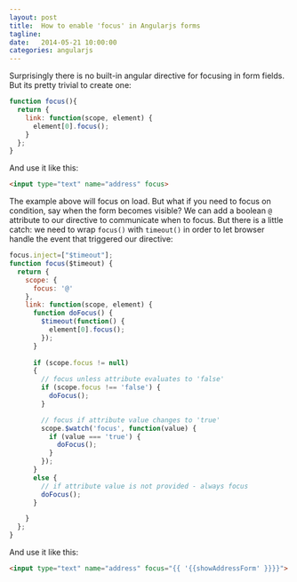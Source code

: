 ```yaml
---
layout: post
title:  How to enable 'focus' in Angularjs forms
tagline:  
date:   2014-05-21 10:00:00
categories: angularjs
---
```


Surprisingly there is no built-in angular directive for focusing in form fields.
But its pretty trivial to create one:

```js
function focus(){
  return {
    link: function(scope, element) {
      element[0].focus();
    }
  };
}
```

And use it like this:

```html
<input type="text" name="address" focus>
```

The example above will focus on load. But what if you need to focus on condition, say when the form becomes visible?
We can add a boolean `@` attribute to our directive to communicate when to focus. But there is a little catch: we need to wrap `focus()` with `timeout()` in order to let browser handle the event that triggered our directive:

```js
focus.inject=["$timeout"];
function focus($timeout) {
  return {
    scope: {
      focus: '@'
    },
    link: function(scope, element) {
      function doFocus() {
        $timeout(function() {
          element[0].focus();
        });
      }
      
      if (scope.focus != null)
      {
        // focus unless attribute evaluates to 'false'
        if (scope.focus !== 'false') {
          doFocus();
        }

        // focus if attribute value changes to 'true'
        scope.$watch('focus', function(value) {
          if (value === 'true') {
            doFocus();
          }
        });
      }
      else {
        // if attribute value is not provided - always focus
        doFocus();
      }

    }
  };
}
```

And use it like this:

```html
<input type="text" name="address" focus="{{ '{{showAddressForm' }}}}">
```
